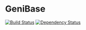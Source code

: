 GeniBase
==================

[![Build Status](https://travis-ci.org/Limych/GeniBase.svg?branch=master)](https://travis-ci.org/Limych/GeniBase)
[![Dependency Status](https://www.versioneye.com/user/projects/54f24e2b4f31083e1b000708/badge.svg?style=flat)](https://www.versioneye.com/user/projects/54f24e2b4f31083e1b000708)